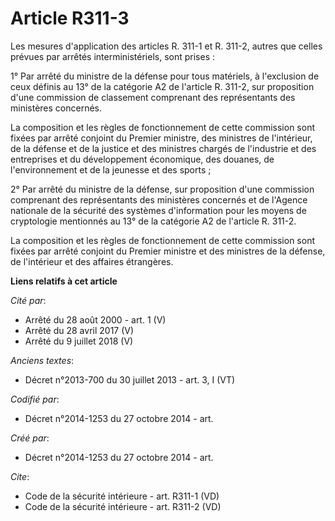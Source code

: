 # Article R311-3

Les mesures d'application des articles R. 311-1 et R. 311-2, autres que celles prévues par arrêtés interministériels, sont
prises : 

1° Par arrêté du ministre de la défense pour tous matériels, à l'exclusion de ceux définis au 13° de la catégorie A2 de
l'article R. 311-2, sur proposition d'une commission de classement comprenant des représentants des ministères concernés. 

La composition et les règles de fonctionnement de cette commission sont fixées par arrêté conjoint du Premier ministre, des
ministres de l'intérieur, de la défense et de la justice et des ministres chargés de l'industrie et des entreprises et du
développement économique, des douanes, de l'environnement et de la jeunesse et des sports ; 

2° Par arrêté du ministre de la défense, sur proposition d'une commission comprenant des représentants des ministères
concernés et de l'Agence nationale de la sécurité des systèmes d'information pour les moyens de cryptologie mentionnés au 13°
de la catégorie A2 de l'article R. 311-2. 

La composition et les règles de fonctionnement de cette commission sont fixées par arrêté conjoint du Premier ministre et des
ministres de la défense, de l'intérieur et des affaires étrangères.

**Liens relatifs à cet article**

_Cité par_:

  - Arrêté du 28 août 2000 - art. 1 (V)
  - Arrêté du 28 avril 2017 (V)
  - Arrêté du 9 juillet 2018 (V)

_Anciens textes_:

  - Décret n°2013-700 du 30 juillet 2013 - art. 3, I (VT)

_Codifié par_:

  - Décret n°2014-1253 du 27 octobre 2014 - art.

_Créé par_:

  - Décret n°2014-1253 du 27 octobre 2014 - art.

_Cite_:

  - Code de la sécurité intérieure - art. R311-1 (VD)
  - Code de la sécurité intérieure - art. R311-2 (VD)
